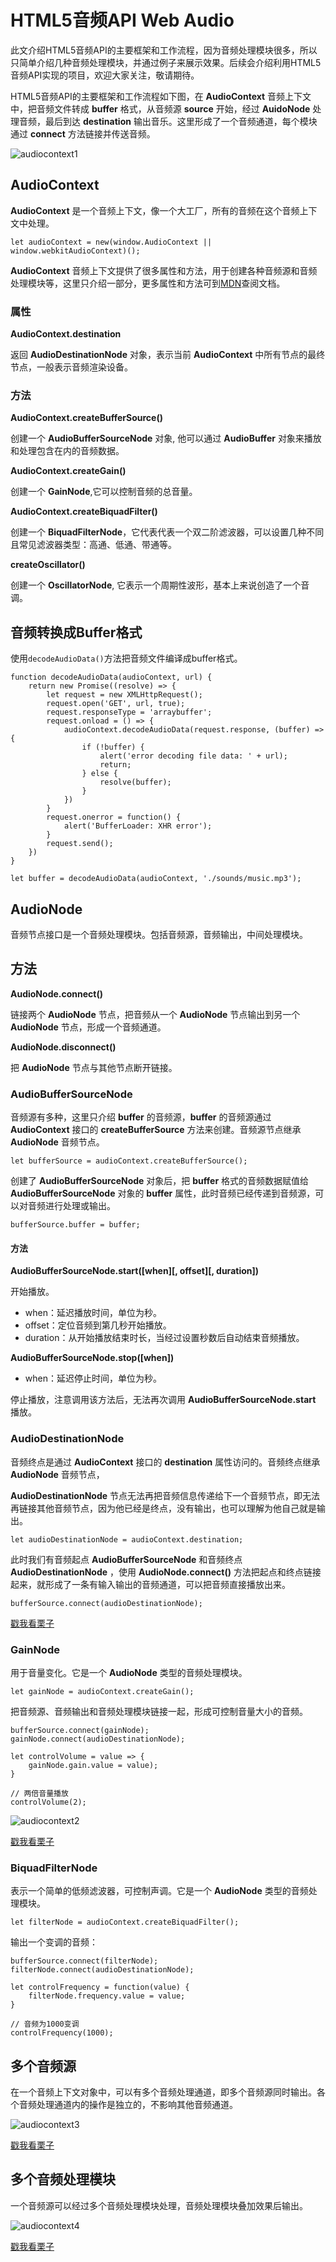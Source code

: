 # HTML5音频API Web Audio

此文介绍HTML5音频API的主要框架和工作流程，因为音频处理模块很多，所以只简单介绍几种音频处理模块，并通过例子来展示效果。后续会介绍利用HTML5音频API实现的项目，欢迎大家关注，敬请期待。

HTML5音频API的主要框架和工作流程如下图，在 **AudioContext** 音频上下文中，把音频文件转成 **buffer** 格式，从音频源 **source** 开始，经过 **AuidoNode** 处理音频，最后到达 **destination** 输出音乐。这里形成了一个音频通道，每个模块通过 **connect** 方法链接并传送音频。

![audiocontext1](https://user-images.githubusercontent.com/9698086/28865131-6a6633fe-77a1-11e7-8ca1-4a67a994a97e.png)

## AudioContext
**AudioContext** 是一个音频上下文，像一个大工厂，所有的音频在这个音频上下文中处理。

```
let audioContext = new(window.AudioContext || window.webkitAudioContext)();
```
**AudioContext** 音频上下文提供了很多属性和方法，用于创建各种音频源和音频处理模块等，这里只介绍一部分，更多属性和方法可到[MDN](https://developer.mozilla.org/zh-CN/docs/Web/API/AudioContext)查阅文档。

### 属性

**AudioContext.destination**

返回 **AudioDestinationNode** 对象，表示当前 **AudioContext** 中所有节点的最终节点，一般表示音频渲染设备。

### 方法

**AudioContext.createBufferSource()**

创建一个 **AudioBufferSourceNode** 对象, 他可以通过 **AudioBuffer** 对象来播放和处理包含在内的音频数据。

**AudioContext.createGain()**

创建一个 **GainNode**,它可以控制音频的总音量。

**AudioContext.createBiquadFilter()**

创建一个 **BiquadFilterNode**，它代表代表一个双二阶滤波器，可以设置几种不同且常见滤波器类型：高通、低通、带通等。

**createOscillator()**

创建一个 **OscillatorNode**, 它表示一个周期性波形，基本上来说创造了一个音调。

## 音频转换成Buffer格式

使用`decodeAudioData()`方法把音频文件编译成buffer格式。
```
function decodeAudioData(audioContext, url) {
	return new Promise((resolve) => {
		let request = new XMLHttpRequest();
		request.open('GET', url, true);
		request.responseType = 'arraybuffer';
		request.onload = () => {
			audioContext.decodeAudioData(request.response, (buffer) => {
				if (!buffer) {
					alert('error decoding file data: ' + url);
					return;
				} else {
					resolve(buffer);
				}
			})
		}
		request.onerror = function() {
			alert('BufferLoader: XHR error');
		}
		request.send();
	})
}

let buffer = decodeAudioData(audioContext, './sounds/music.mp3');
```

## AudioNode

音频节点接口是一个音频处理模块。包括音频源，音频输出，中间处理模块。

## 方法

**AudioNode.connect()**

链接两个 **AudioNode** 节点，把音频从一个 **AudioNode** 节点输出到另一个 **AudioNode** 节点，形成一个音频通道。

**AudioNode.disconnect()**

把 **AudioNode** 节点与其他节点断开链接。

### AudioBufferSourceNode

音频源有多种，这里只介绍 **buffer** 的音频源，**buffer** 的音频源通过 **AudioContext** 接口的 **createBufferSource** 方法来创建。音频源节点继承 **AudioNode** 音频节点。

```
let bufferSource = audioContext.createBufferSource();
```

创建了 **AudioBufferSourceNode** 对象后，把 **buffer** 格式的音频数据赋值给  **AudioBufferSourceNode** 对象的 **buffer** 属性，此时音频已经传递到音频源，可以对音频进行处理或输出。

```
bufferSource.buffer = buffer;
```

#### 方法

**AudioBufferSourceNode.start([when][, offset][, duration])**

开始播放。

* when：延迟播放时间，单位为秒。
* offset：定位音频到第几秒开始播放。
* duration：从开始播放结束时长，当经过设置秒数后自动结束音频播放。

**AudioBufferSourceNode.stop([when])**

* when：延迟停止时间，单位为秒。

停止播放，注意调用该方法后，无法再次调用 **AudioBufferSourceNode.start** 播放。

### AudioDestinationNode

音频终点是通过 **AudioContext** 接口的 **destination** 属性访问的。音频终点继承 **AudioNode** 音频节点， 

**AudioDestinationNode** 节点无法再把音频信息传递给下一个音频节点，即无法再链接其他音频节点，因为他已经是终点，没有输出，也可以理解为他自己就是输出。

```
let audioDestinationNode = audioContext.destination;
```

此时我们有音频起点 **AudioBufferSourceNode** 和音频终点 **AudioDestinationNode** ，使用 **AudioNode.connect()** 方法把起点和终点链接起来，就形成了一条有输入输出的音频通道，可以把音频直接播放出来。 

```
bufferSource.connect(audioDestinationNode);
```

[戳我看栗子](https://codepen.io/leechikit/pen/KvaJRp)

### GainNode

用于音量变化。它是一个 **AudioNode** 类型的音频处理模块。

```
let gainNode = audioContext.createGain();
```

把音频源、音频输出和音频处理模块链接一起，形成可控制音量大小的音频。

```
bufferSource.connect(gainNode);
gainNode.connect(audioDestinationNode);

let controlVolume = value => {
	gainNode.gain.value = value);
}

// 两倍音量播放
controlVolume(2);
```

![audiocontext2](https://user-images.githubusercontent.com/9698086/28865152-79aedac8-77a1-11e7-8412-39c121d2bd2e.png)

[戳我看栗子](https://codepen.io/leechikit/pen/vJxewz)

### BiquadFilterNode

表示一个简单的低频滤波器，可控制声调。它是一个 **AudioNode** 类型的音频处理模块。

```
let filterNode = audioContext.createBiquadFilter();
```

输出一个变调的音频：
```
bufferSource.connect(filterNode);
filterNode.connect(audioDestinationNode);

let controlFrequency = function(value) {
	filterNode.frequency.value = value;
}

// 音频为1000变调
controlFrequency(1000);
```

## 多个音频源

在一个音频上下文对象中，可以有多个音频处理通道，即多个音频源同时输出。各个音频处理通道内的操作是独立的，不影响其他音频通道。

![audiocontext3](https://user-images.githubusercontent.com/9698086/28865158-7aefae94-77a1-11e7-9130-be47e12ae400.png)

[戳我看栗子](https://codepen.io/leechikit/pen/KvWyPV)

## 多个音频处理模块

一个音频源可以经过多个音频处理模块处理，音频处理模块叠加效果后输出。

![audiocontext4](https://user-images.githubusercontent.com/9698086/28865159-7bfb07d4-77a1-11e7-8b3d-c2c3b0bc49ef.png)

[戳我看栗子](https://codepen.io/leechikit/pen/Nvpwrq)
